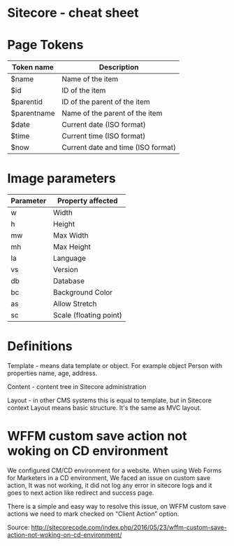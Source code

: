 # Sitecore - cheat sheet

# Page Tokens

| Token name | Description  |
|---|---|
| $name  | Name of the item |
| $id | ID of the item |
| $parentid | ID of the parent of the item |
| $parentname | Name of the parent of the item |
| $date | Current date (ISO format) |
| $time | Current time (ISO format) |
| $now | Current date and time (ISO format) |

# Image parameters

| Parameter | Property affected  |
|---|---|
| w  | Width  |
| h  | Height  |
| mw  | Max Width  |
| mh  | Max Height  |
| la | Language |
| vs | Version |
| db | Database |
| bc | Background Color |
| as | Allow Stretch |
| sc | Scale (floating point) |

# Definitions

Template - means data template or object. For example object Person with properties name, age, address.

Content - content tree in Sitecore administration

Layout - in other CMS systems this is equal to template, but in Sitecore context Layout means basic structure. It's the same as MVC layout.   

# WFFM custom save action not woking on CD environment

We configured CM/CD environment for a website. When using Web Forms for Marketers in a CD environment, We faced an issue on custom save action, It was not working, it did not log any error in sitecore logs and it goes to next action like redirect and success page. 

There is a simple and easy way to resolve this issue, on WFFM custom save actions we need to mark checked on “Client Action” option.

Source: http://sitecorecode.com/index.php/2016/05/23/wffm-custom-save-action-not-woking-on-cd-environment/

